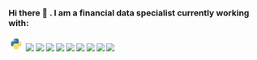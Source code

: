 ### Hi there 👋 . I am a financial data specialist currently working with:

<code><img height="30" src="https://raw.githubusercontent.com/github/explore/80688e429a7d4ef2fca1e82350fe8e3517d3494d/topics/python/python.png" style="background: white; color: black"></code>
<code><img height="30" src="https://upload.wikimedia.org/wikipedia/commons/thumb/2/29/Postgresql_elephant.svg/1200px-Postgresql_elephant.svg.png" style="background: white; color: black"></code>
<code><img height="30" src="https://upload.wikimedia.org/wikipedia/commons/thumb/9/93/Amazon_Web_Services_Logo.svg/1200px-Amazon_Web_Services_Logo.svg.png" style="background: white; color: black"></code>
<code><img height="30" src="https://raw.githubusercontent.com/pandas-dev/pandas/main/web/pandas/static/img/pandas.svg" style="background: white; color: black"></code>
<code><img height="30" src="https://numpy.org/doc/stable/_static/numpylogo.svg" style="background: white; color: black"></code>
<code><img height="30" src="https://matplotlib.org/_static/logo2.svg" style="background: white; color: black"></code>
<code><img height="30" src="https://seaborn.pydata.org/_static/logo-wide-lightbg.svg"></code>
<code><img height="30" src="https://images.plot.ly/logo/new-branding/plotly-logomark.png"></code>
<code><img height="30" src="https://upload.wikimedia.org/wikipedia/commons/thumb/f/f3/Apache_Spark_logo.svg/1200px-Apache_Spark_logo.svg.png"></code>
<code><img height="30" src="https://airflow.apache.org/docs/apache-airflow/2.3.4/_images/pin_large.png"></code>
